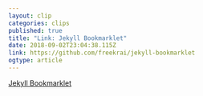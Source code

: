 ```yaml
---
layout: clip 
categories: clips 
published: true 
title: "Link: Jekyll Bookmarklet" 
date: 2018-09-02T23:04:38.115Z 
link: https://github.com/freekrai/jekyll-bookmarklet 
ogtype: article 
---
```

[ Jekyll Bookmarklet ]( https://github.com/freekrai/jekyll-bookmarklet ) 
